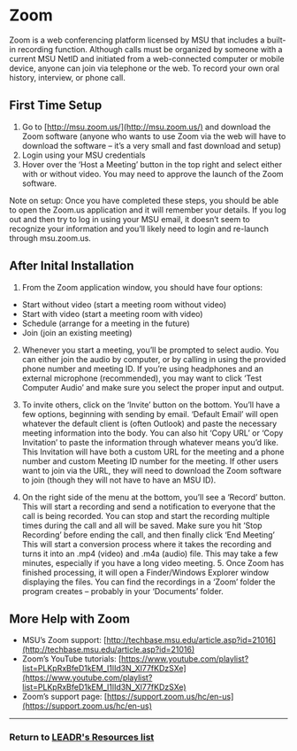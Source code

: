 # Zoom

Zoom is a web conferencing platform licensed by MSU that includes a built-in recording function. Although calls must be organized by someone with a current MSU NetID and initiated from a web-connected computer or mobile device, anyone can join via telephone or the web. To record your own oral history, interview, or phone call.

## First Time Setup

1. Go to 
[http://msu.zoom.us/](http://msu.zoom.us/) and download the Zoom software (anyone who wants to use Zoom via the web will have to download the software – it’s a very small and fast download and setup)
2. Login using your MSU credentials
3. Hover over the ‘Host a Meeting’ button in the top right and select either with or without video. You may need to approve the launch of the Zoom software.

Note on setup: Once you have completed these steps, you should be able to open the Zoom.us application and it will remember your details. If you log out and then try to log in using your MSU email, it doesn’t seem to recognize your information and you’ll likely need to login and re-launch through msu.zoom.us.

## After Inital Installation

1. From the Zoom application window, you should have four options:
- Start without video (start a meeting room without video)
- Start with video (start a meeting room with video)
- Schedule (arrange for a meeting in the future)
- Join (join an existing meeting)

2. Whenever you start a meeting, you’ll be prompted to select audio. You can either join the audio by computer, or by calling in using the provided phone number and meeting ID. If you’re using headphones and an external microphone (recommended), you may want to click ‘Test Computer Audio’ and make sure you select the proper input and output. 

3. To invite others, click on the ‘Invite’ button on the bottom. You’ll have a few options, beginning with sending by email. ‘Default Email’ will open whatever the default client is (often Outlook) and paste the necessary meeting information into the body. You can also hit ‘Copy URL’ or ‘Copy Invitation’ to paste the information through whatever means you’d like. This Invitation will have both a custom URL for the meeting and a phone number and custom Meeting ID number for the meeting. If other users want to join via the URL, they will need to download the Zoom software to join (though they will not have to have an MSU ID).

4. On the right side of the menu at the bottom, you’ll see a ‘Record’ button. This will start a recording and send a notification to everyone that the call is being recorded. You can stop and start the recording multiple times during the call and all will be saved. Make sure you hit ‘Stop Recording’ before ending the call, and then finally click ‘End Meeting’ This will start a conversion process where it takes the recording and turns it into an .mp4 (video) and .m4a (audio) file. This may take a few minutes, especially if you have a long video meeting. 5. Once Zoom has finished processing, it will open a Finder/Windows Explorer window displaying the files. You can find the recordings in a ‘Zoom’ folder the program creates – probably in your ‘Documents’ folder.

## More Help with Zoom

- MSU’s Zoom support: [http://techbase.msu.edu/article.asp?id=21016](http://techbase.msu.edu/article.asp?id=21016)
- Zoom’s YouTube tutorials: [https://www.youtube.com/playlist?list=PLKpRxBfeD1kEM_I1lId3N_Xl77fKDzSXe](https://www.youtube.com/playlist?list=PLKpRxBfeD1kEM_I1lId3N_Xl77fKDzSXe)
- Zoom’s support page: [https://support.zoom.us/hc/en-us](https://support.zoom.us/hc/en-us)

-----
### Return to [LEADR's Resources list](https://leadr-msu.github.io/)
